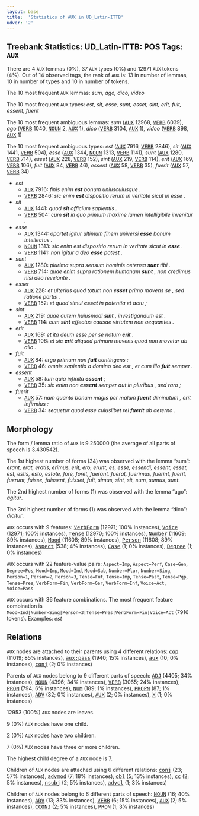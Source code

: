 ```yaml
---
layout: base
title:  'Statistics of AUX in UD_Latin-ITTB'
udver: '2'
---
```


## Treebank Statistics: UD_Latin-ITTB: POS Tags: `AUX`

There are 4 `AUX` lemmas (0%), 37 `AUX` types (0%) and 12971 `AUX` tokens (4%).
Out of 14 observed tags, the rank of `AUX` is: 13 in number of lemmas, 10 in number of types and 10 in number of tokens.

The 10 most frequent `AUX` lemmas: <em>sum, ago, dico, video</em>

The 10 most frequent `AUX` types:  <em>est, sit, esse, sunt, esset, sint, erit, fuit, essent, fuerit</em>

The 10 most frequent ambiguous lemmas: <em>sum</em> (<tt><a href="la_ittb-pos-AUX.html">AUX</a></tt> 12968, <tt><a href="la_ittb-pos-VERB.html">VERB</a></tt> 6039), <em>ago</em> (<tt><a href="la_ittb-pos-VERB.html">VERB</a></tt> 1040, <tt><a href="la_ittb-pos-NOUN.html">NOUN</a></tt> 2, <tt><a href="la_ittb-pos-AUX.html">AUX</a></tt> 1), <em>dico</em> (<tt><a href="la_ittb-pos-VERB.html">VERB</a></tt> 3104, <tt><a href="la_ittb-pos-AUX.html">AUX</a></tt> 1), <em>video</em> (<tt><a href="la_ittb-pos-VERB.html">VERB</a></tt> 898, <tt><a href="la_ittb-pos-AUX.html">AUX</a></tt> 1)

The 10 most frequent ambiguous types:  <em>est</em> (<tt><a href="la_ittb-pos-AUX.html">AUX</a></tt> 7916, <tt><a href="la_ittb-pos-VERB.html">VERB</a></tt> 2846), <em>sit</em> (<tt><a href="la_ittb-pos-AUX.html">AUX</a></tt> 1441, <tt><a href="la_ittb-pos-VERB.html">VERB</a></tt> 504), <em>esse</em> (<tt><a href="la_ittb-pos-AUX.html">AUX</a></tt> 1344, <tt><a href="la_ittb-pos-NOUN.html">NOUN</a></tt> 1313, <tt><a href="la_ittb-pos-VERB.html">VERB</a></tt> 1141), <em>sunt</em> (<tt><a href="la_ittb-pos-AUX.html">AUX</a></tt> 1280, <tt><a href="la_ittb-pos-VERB.html">VERB</a></tt> 714), <em>esset</em> (<tt><a href="la_ittb-pos-AUX.html">AUX</a></tt> 228, <tt><a href="la_ittb-pos-VERB.html">VERB</a></tt> 152), <em>sint</em> (<tt><a href="la_ittb-pos-AUX.html">AUX</a></tt> 219, <tt><a href="la_ittb-pos-VERB.html">VERB</a></tt> 114), <em>erit</em> (<tt><a href="la_ittb-pos-AUX.html">AUX</a></tt> 169, <tt><a href="la_ittb-pos-VERB.html">VERB</a></tt> 106), <em>fuit</em> (<tt><a href="la_ittb-pos-AUX.html">AUX</a></tt> 84, <tt><a href="la_ittb-pos-VERB.html">VERB</a></tt> 46), <em>essent</em> (<tt><a href="la_ittb-pos-AUX.html">AUX</a></tt> 58, <tt><a href="la_ittb-pos-VERB.html">VERB</a></tt> 35), <em>fuerit</em> (<tt><a href="la_ittb-pos-AUX.html">AUX</a></tt> 57, <tt><a href="la_ittb-pos-VERB.html">VERB</a></tt> 34)


* <em>est</em>
  * <tt><a href="la_ittb-pos-AUX.html">AUX</a></tt> 7916: <em>finis enim <b>est</b> bonum uniuscuiusque .</em>
  * <tt><a href="la_ittb-pos-VERB.html">VERB</a></tt> 2846: <em>sic enim <b>est</b> dispositio rerum in veritate sicut in esse .</em>
* <em>sit</em>
  * <tt><a href="la_ittb-pos-AUX.html">AUX</a></tt> 1441: <em>quod <b>sit</b> officium sapientis .</em>
  * <tt><a href="la_ittb-pos-VERB.html">VERB</a></tt> 504: <em>cum <b>sit</b> in quo primum maxime lumen intelligibile invenitur .</em>
* <em>esse</em>
  * <tt><a href="la_ittb-pos-AUX.html">AUX</a></tt> 1344: <em>oportet igitur ultimum finem universi <b>esse</b> bonum intellectus .</em>
  * <tt><a href="la_ittb-pos-NOUN.html">NOUN</a></tt> 1313: <em>sic enim est dispositio rerum in veritate sicut in <b>esse</b> .</em>
  * <tt><a href="la_ittb-pos-VERB.html">VERB</a></tt> 1141: <em>non igitur a deo <b>esse</b> potest .</em>
* <em>sunt</em>
  * <tt><a href="la_ittb-pos-AUX.html">AUX</a></tt> 1280: <em>plurima supra sensum hominis ostensa <b>sunt</b> tibi .</em>
  * <tt><a href="la_ittb-pos-VERB.html">VERB</a></tt> 714: <em>quae enim supra rationem humanam <b>sunt</b> , non credimus nisi deo revelante .</em>
* <em>esset</em>
  * <tt><a href="la_ittb-pos-AUX.html">AUX</a></tt> 228: <em>et ulterius quod totum non <b>esset</b> primo movens se , sed ratione partis .</em>
  * <tt><a href="la_ittb-pos-VERB.html">VERB</a></tt> 152: <em>et quod simul <b>esset</b> in potentia et actu ;</em>
* <em>sint</em>
  * <tt><a href="la_ittb-pos-AUX.html">AUX</a></tt> 219: <em>quae autem huiusmodi <b>sint</b> , investigandum est .</em>
  * <tt><a href="la_ittb-pos-VERB.html">VERB</a></tt> 114: <em>cum <b>sint</b> effectus causae virtutem non aequantes .</em>
* <em>erit</em>
  * <tt><a href="la_ittb-pos-AUX.html">AUX</a></tt> 169: <em>et ita deum esse per se notum <b>erit</b> .</em>
  * <tt><a href="la_ittb-pos-VERB.html">VERB</a></tt> 106: <em>et sic <b>erit</b> aliquod primum movens quod non movetur ab alio .</em>
* <em>fuit</em>
  * <tt><a href="la_ittb-pos-AUX.html">AUX</a></tt> 84: <em>ergo primum non <b>fuit</b> contingens :</em>
  * <tt><a href="la_ittb-pos-VERB.html">VERB</a></tt> 46: <em>omnis sapientia a domino deo est , et cum illo <b>fuit</b> semper .</em>
* <em>essent</em>
  * <tt><a href="la_ittb-pos-AUX.html">AUX</a></tt> 58: <em>tum quia infinita <b>essent</b> ;</em>
  * <tt><a href="la_ittb-pos-VERB.html">VERB</a></tt> 35: <em>sic enim non <b>essent</b> semper aut in pluribus , sed raro ;</em>
* <em>fuerit</em>
  * <tt><a href="la_ittb-pos-AUX.html">AUX</a></tt> 57: <em>nam quanto bonum magis per malum <b>fuerit</b> diminutum , erit infirmius :</em>
  * <tt><a href="la_ittb-pos-VERB.html">VERB</a></tt> 34: <em>sequetur quod esse cuiuslibet rei <b>fuerit</b> ab aeterno .</em>

## Morphology

The form / lemma ratio of `AUX` is 9.250000 (the average of all parts of speech is 3.430542).

The 1st highest number of forms (34) was observed with the lemma “sum”: <em>erant, erat, eratis, erimus, erit, ero, erunt, es, esse, essendi, essent, esset, est, estis, esto, estote, fore, foret, fuerant, fuerat, fuerimus, fuerint, fuerit, fuerunt, fuisse, fuissent, fuisset, fuit, simus, sint, sit, sum, sumus, sunt</em>.

The 2nd highest number of forms (1) was observed with the lemma “ago”: <em>agitur</em>.

The 3rd highest number of forms (1) was observed with the lemma “dico”: <em>dicitur</em>.

`AUX` occurs with 9 features: <tt><a href="la_ittb-feat-VerbForm.html">VerbForm</a></tt> (12971; 100% instances), <tt><a href="la_ittb-feat-Voice.html">Voice</a></tt> (12971; 100% instances), <tt><a href="la_ittb-feat-Tense.html">Tense</a></tt> (12970; 100% instances), <tt><a href="la_ittb-feat-Number.html">Number</a></tt> (11609; 89% instances), <tt><a href="la_ittb-feat-Mood.html">Mood</a></tt> (11608; 89% instances), <tt><a href="la_ittb-feat-Person.html">Person</a></tt> (11608; 89% instances), <tt><a href="la_ittb-feat-Aspect.html">Aspect</a></tt> (538; 4% instances), <tt><a href="la_ittb-feat-Case.html">Case</a></tt> (1; 0% instances), <tt><a href="la_ittb-feat-Degree.html">Degree</a></tt> (1; 0% instances)

`AUX` occurs with 22 feature-value pairs: `Aspect=Imp`, `Aspect=Perf`, `Case=Gen`, `Degree=Pos`, `Mood=Imp`, `Mood=Ind`, `Mood=Sub`, `Number=Plur`, `Number=Sing`, `Person=1`, `Person=2`, `Person=3`, `Tense=Fut`, `Tense=Imp`, `Tense=Past`, `Tense=Pqp`, `Tense=Pres`, `VerbForm=Fin`, `VerbForm=Ger`, `VerbForm=Inf`, `Voice=Act`, `Voice=Pass`

`AUX` occurs with 36 feature combinations.
The most frequent feature combination is `Mood=Ind|Number=Sing|Person=3|Tense=Pres|VerbForm=Fin|Voice=Act` (7916 tokens).
Examples: <em>est</em>


## Relations

`AUX` nodes are attached to their parents using 4 different relations: <tt><a href="la_ittb-dep-cop.html">cop</a></tt> (11019; 85% instances), <tt><a href="la_ittb-dep-aux-pass.html">aux:pass</a></tt> (1940; 15% instances), <tt><a href="la_ittb-dep-aux.html">aux</a></tt> (10; 0% instances), <tt><a href="la_ittb-dep-conj.html">conj</a></tt> (2; 0% instances)

Parents of `AUX` nodes belong to 9 different parts of speech: <tt><a href="la_ittb-pos-ADJ.html">ADJ</a></tt> (4405; 34% instances), <tt><a href="la_ittb-pos-NOUN.html">NOUN</a></tt> (4396; 34% instances), <tt><a href="la_ittb-pos-VERB.html">VERB</a></tt> (3065; 24% instances), <tt><a href="la_ittb-pos-PRON.html">PRON</a></tt> (794; 6% instances), <tt><a href="la_ittb-pos-NUM.html">NUM</a></tt> (189; 1% instances), <tt><a href="la_ittb-pos-PROPN.html">PROPN</a></tt> (87; 1% instances), <tt><a href="la_ittb-pos-ADV.html">ADV</a></tt> (32; 0% instances), <tt><a href="la_ittb-pos-AUX.html">AUX</a></tt> (2; 0% instances), <tt><a href="la_ittb-pos-X.html">X</a></tt> (1; 0% instances)

12953 (100%) `AUX` nodes are leaves.

9 (0%) `AUX` nodes have one child.

2 (0%) `AUX` nodes have two children.

7 (0%) `AUX` nodes have three or more children.

The highest child degree of a `AUX` node is 7.

Children of `AUX` nodes are attached using 6 different relations: <tt><a href="la_ittb-dep-conj.html">conj</a></tt> (23; 57% instances), <tt><a href="la_ittb-dep-advmod.html">advmod</a></tt> (7; 18% instances), <tt><a href="la_ittb-dep-obl.html">obl</a></tt> (5; 13% instances), <tt><a href="la_ittb-dep-cc.html">cc</a></tt> (2; 5% instances), <tt><a href="la_ittb-dep-nsubj.html">nsubj</a></tt> (2; 5% instances), <tt><a href="la_ittb-dep-advcl.html">advcl</a></tt> (1; 3% instances)

Children of `AUX` nodes belong to 6 different parts of speech: <tt><a href="la_ittb-pos-NOUN.html">NOUN</a></tt> (16; 40% instances), <tt><a href="la_ittb-pos-ADV.html">ADV</a></tt> (13; 33% instances), <tt><a href="la_ittb-pos-VERB.html">VERB</a></tt> (6; 15% instances), <tt><a href="la_ittb-pos-AUX.html">AUX</a></tt> (2; 5% instances), <tt><a href="la_ittb-pos-CCONJ.html">CCONJ</a></tt> (2; 5% instances), <tt><a href="la_ittb-pos-PRON.html">PRON</a></tt> (1; 3% instances)

